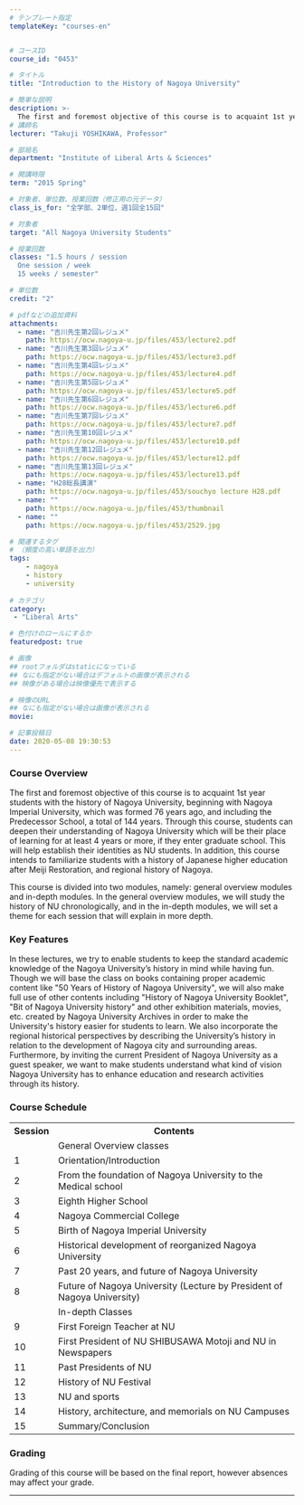 ```yaml
---
# テンプレート指定 
templateKey: "courses-en"


# コースID
course_id: "0453"

# タイトル
title: "Introduction to the History of Nagoya University"

# 簡単な説明
description: >-
  The first and foremost objective of this course is to acquaint 1st year students with the history of Nagoya University, beginning with Nagoya Imperial University, which was formed 76 years ago, and ....
# 講師名
lecturer: "Takuji YOSHIKAWA, Professor"

# 部局名
department: "Institute of Liberal Arts & Sciences"

# 開講時限
term: "2015	Spring"

# 対象者、単位数、授業回数（修正用の元データ）
class_is_for: "全学部、2単位、週1回全15回"

# 対象者
target: "All Nagoya University Students"

# 授業回数
classes: "1.5 hours / session
  One session / week
  15 weeks / semester"

# 単位数
credit: "2"

# pdfなどの追加資料
attachments:
  - name: "吉川先生第2回レジュメ" 
    path: https://ocw.nagoya-u.jp/files/453/lecture2.pdf
  - name: "吉川先生第3回レジュメ" 
    path: https://ocw.nagoya-u.jp/files/453/lecture3.pdf
  - name: "吉川先生第4回レジュメ" 
    path: https://ocw.nagoya-u.jp/files/453/lecture4.pdf
  - name: "吉川先生第5回レジュメ" 
    path: https://ocw.nagoya-u.jp/files/453/lecture5.pdf
  - name: "吉川先生第6回レジュメ" 
    path: https://ocw.nagoya-u.jp/files/453/lecture6.pdf
  - name: "吉川先生第7回レジュメ" 
    path: https://ocw.nagoya-u.jp/files/453/lecture7.pdf
  - name: "吉川先生第10回レジュメ" 
    path: https://ocw.nagoya-u.jp/files/453/lecture10.pdf
  - name: "吉川先生第12回レジュメ" 
    path: https://ocw.nagoya-u.jp/files/453/lecture12.pdf
  - name: "吉川先生第13回レジュメ" 
    path: https://ocw.nagoya-u.jp/files/453/lecture13.pdf
  - name: "H28総長講演" 
    path: https://ocw.nagoya-u.jp/files/453/souchyo lecture H28.pdf
  - name: "" 
    path: https://ocw.nagoya-u.jp/files/453/thumbnail
  - name: "" 
    path: https://ocw.nagoya-u.jp/files/453/2529.jpg

# 関連するタグ
# （頻度の高い単語を出力）
tags:
    - nagoya
    - history
    - university
   
# カテゴリ
category:
 - "Liberal Arts"

# 色付けのロールにするか
featuredpost: true

# 画像
## rootフォルダはstaticになっている
## なにも指定がない場合はデフォルトの画像が表示される
## 映像がある場合は映像優先で表示する

# 映像のURL
## なにも指定がない場合は画像が表示される
movie: 

# 記事投稿日
date: 2020-05-08 19:30:53
---
```


### Course Overview

The first and foremost objective of this course is to acquaint 1st year students with the history of Nagoya University, beginning with Nagoya Imperial University, which was formed 76 years ago, and including the Predecessor School, a total of 144 years. Through this course, students can deepen their understanding of Nagoya University which will be their place of learning for at least 4 years or more, if they enter graduate school. This will help establish their identities as NU students. In addition, this course intends to familiarize students with a history of Japanese higher education after Meiji Restoration, and regional history of Nagoya.

This course is divided into two modules, namely: general overview modules and in-depth modules. In the general overview modules, we will study the history of NU chronologically, and in the in-depth modules, we will set a theme for each session that will explain in more depth.

### Key Features

In these lectures, we try to enable students to keep the standard academic knowledge of the Nagoya University&rsquo;s history in mind while having fun. Though we will base the class on books containing proper academic content like "50 Years of History of Nagoya University", we will also make full use of other contents including "History of Nagoya University Booklet", "Bit of Nagoya University history" and other exhibition materials, movies, etc. created by Nagoya University Archives in order to make the University's history easier for students to learn. We also incorporate the regional historical perspectives by describing the University&rsquo;s history in relation to the development of Nagoya city and surrounding areas. Furthermore, by inviting the current President of Nagoya University as a guest speaker, we want to make students understand what kind of vision Nagoya University has to enhance education and research activities through its history.

<h3>Course Schedule</h3>
<table class="basic" width="455">
<tr>
<th width="20" class="center">Session</th>
<th width="435" class="center">Contents</th>
</tr>
<tr>
<td width="20" class="center"></td>
<td width="435">General Overview classes</td>
</tr>
<tr>
<td width="20" class="center">1</td>
<td width="435">Orientation/Introduction</td>
</tr>
<tr>
<td width="20" class="center">2</td>
<td width="435">From the foundation of Nagoya University to the Medical school</td>
</tr>
<tr>
<td width="20" class="center">3</td>
<td width="435">Eighth Higher School</td>
</tr>
<tr>
<td width="20" class="center">4</td>
<td width="435">Nagoya Commercial College</td>
</tr>
<tr>
<td width="20" class="center">5</td>
<td width="435">Birth of Nagoya Imperial University</td>
</tr>
<tr>
<td width="20" class="center">6</td>
<td width="435">Historical development of reorganized Nagoya University</td>
</tr>
<tr>
<td width="20" class="center">7</td>
<td width="435">Past 20 years, and future of Nagoya University</td>
</tr>
<tr>
<td width="20" class="center">8</td>
<td width="435">Future of Nagoya University (Lecture by President of Nagoya University)</td>
</tr>
<tr>
<td width="20" class="center"></td>
<td width="435">In-depth Classes</td>
</tr>
<tr>
<td width="20" class="center">9</td>
<td width="435">First Foreign Teacher at NU</td>
</tr>
<tr>
<td width="20" class="center">10</td>
<td width="435">First President of NU SHIBUSAWA Motoji and NU in Newspapers</td>
</tr>
<tr>
<td width="20" class="center">11</td>
<td width="435">Past Presidents of NU</td>
</tr>
<tr>
<td width="20" class="center">12</td>
<td width="435">History of NU Festival</td>
</tr>
<tr>
<td width="20" class="center">13</td>
<td width="435">NU and sports</td>
</tr>
<tr>
<td width="20" class="center">14</td>
<td width="435">History, architecture, and memorials on NU Campuses</td>
</tr>
<tr>
<td width="20" class="center">15</td>
<td width="435">Summary/Conclusion</td>
</tr>
</table>

### Grading

Grading of this course will be based on the final report, however absences may affect your grade.

---
